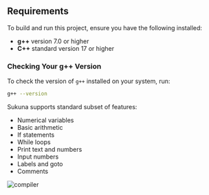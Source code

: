 
## Requirements

To build and run this project, ensure you have the following installed:

- **g++** version 7.0 or higher
- **C++** standard version 17 or higher

### Checking Your g++ Version

To check the version of `g++` installed on your system, run:

```bash
g++ --version
```

Sukuna supports standard subset of features:
- Numerical variables
- Basic arithmetic
- If statements
- While loops
- Print text and numbers
- Input numbers
- Labels and goto
- Comments

![compiler](https://github.com/user-attachments/assets/9558ee95-6a71-4dd2-bc9e-b6573af416db)
